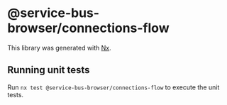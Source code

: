 # @service-bus-browser/connections-flow

This library was generated with [Nx](https://nx.dev).

## Running unit tests

Run `nx test @service-bus-browser/connections-flow` to execute the unit tests.
